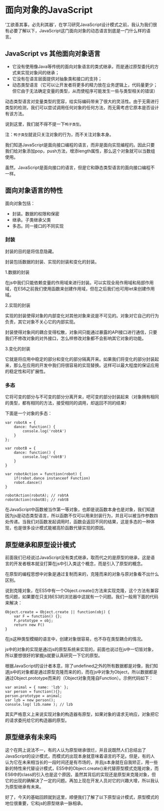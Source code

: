 # 面向对象的JavaScript

‘工欲善其事，必先利其器’，在学习研究JavaScript设计模式之前，我认为我们很有必要了解以下，JavaScript这门面向对象的动态语言到底是一门什么样的语言。

## JavaScript vs 其他面向对象语言

* 它没有使用像Java等传统的面向对象语言的类式继承，而是通过原型委托的方式来实现对象间的继承；
* 它没有在语言层面提供对抽象类和接口的支持；
* 动态类型语言（它可以让开发者将更多的精力放在业务逻辑上，代码量更少；但它由于无法确定变量的类型，从而使程序可能发生一些与类型相关的错误）
 
动态类型语言对变量类型的宽容，给实际编码带来了很大的灵活性。由于无需进行类型的检测，我们可以尝试调用任何对象的任何方法，而无需考虑它原本是否设计有该方法。

说到这里，我们就不得不提一下` 鸭子类型 `。

注：` 鸭子类型 `就说只关注对象的行为，而不关注对象本身。

我们知道JavaScript是面向接口编程的语言，而非是面向实现编程的。因此只要我们给对象添加pop，push方法，增添length属性，那么这个对象就可以当数组使用。

虽然，JavaScript是面向接口的语言，但是它和静态类型语言的面向接口编程不一样。

## 面向对象语言的特性

面向对象包括：

* 封装。数据的权限和保密
* 继承。子类继承父类
* 多态。同一接口的不同实现

### 封装

封装的目的是将信息隐藏。

封装包括数据的封装、实现的封装和变化的封装。

1.数据的封装

在js中我们只能依赖变量的作用域来进行封装。可以实现全局作用域和局部作用域，在ES6之前我们使用函数来创建作用域，但在之后我们也可用let来创建作用域。

2.实现的封装

实现的封装使得对象的内部变化对其他对象来说是不可见的。对象对它自己的行为负责，其它对象不关心它的内部实现。

封装使得对象间的耦合变得松散，对象间只能通过暴露的API接口进行通信，只要我们不修改对象的对外接口，怎么样修改对象都不会影响其它对象的功能。

3.变化的封装

它就是将应用中稳定的部分和变化的部分隔离开来。如果我们将变化的部分封装起来，那么在应用的开发中我们将很容易的实现替换。这样可以最大程度的保证应用的稳定性和可扩展性。

### 多态

它将可变的部分与不可变的部分分离开来，吧可变的部分封装起来（对象拥有相同的类型，都有相同的方法，接受相同的调用，却返回不同的结果）

下面是一个对象的多态：
	
```
var robotA = {
	dance: function() {
		console.log('robtA')
	}
};

var robotB = {
	dance: function() {
		console.log('robtB')
	}
}

var robotAction = function(robot) {
	if(robot.dance instanceof Function)
	robot.dance()
}

robotAction(robotA); // robtA
robotAction(robotB); // robtB
```

在JavaScript中函数被当作第一等对象，也即是说函数本身也是对象，我们知道因为js是动态类型语言，所以函数不仅可以用来封装行为，并且可以被当作参数四处传递。当我们对函数发起调用时，函数会返回不同的结果，这是多态的一种体现，也是很多设计模式能被高阶函数代替实现的原因。

## 原型继承和原型设计模式

前面我们已经说过JavaScript没有类式继承，取而代之的是原型的继承，这是语言的开发者根本就没打算在js中引入类这个概念，而是引入了原型的概念。

在原型的编程思想中对象是通过复制而来的，克隆而来的对象与原对象看不出什么区别。

说到克隆对象，在ES5中有一个Object.create()方法来实现克隆，这个方法有兼容性问题，如果要在只支持ES3的浏览器中这就有一个问题。我们一般用下面的代码来解决：

```
Object.create = Object.create || function(obj) {
	var F = function() {};
	F.prototype = obj;
	return new F()
}
```

在js这种类型模糊的语言中，创建对象很容易，也不存在类型耦合的情况。

js中的对象的实现是通过js的原型系统来实现的，前面也说过在js中一切皆对象，所以要想很好的掌握js就要认真研究一下它的原型。

根据JavaScript的设计者本意，除了undefined之外的所有数据都是对像，我们知道js中的对象都是通过原型克隆而来的的，而在js中对象为Object，所以数据都是通过Object.prototype而来的（Object对象克隆自Function）。示例代码如下：

```
var animal = { name: 'lzb' }; 
var person = function(){};
person.prototype = animal;
var lzb = new person();
console.log( lzb.name ); // lzb
```

其实严格意义上来说实现对象的构造器有原型，如果对象的请求无响应，对象把它的请求委托给它的构造器的原型。

## 原型继承有未来吗

这个在网上说法不一，有的人认为原型继承很烂，并且说既然人们总结出了JavaScript的设计模式，而模式的出现本身就意味着语言的不足。但是，有的人认为它在未来相当长的一段时间还是有市场的，并且js本身就在自我矫正，用一些新的特性来代替设计模式，ES5中的Object.create()来代替原型模式克隆对象，而ES6中的class的引入也是这个原因，虽然其背后的实现还是原型来克隆对象，但它的出现的确解决了一定的问题。再加上现在开发人员对它的兴趣大增，所以我认为原型继承有未来。

好了，今天的基础回顾就到这里，顺便我们了解了以下原型设计模式，原型模式的地位很重要，它和js的原型继承一脉相承。
